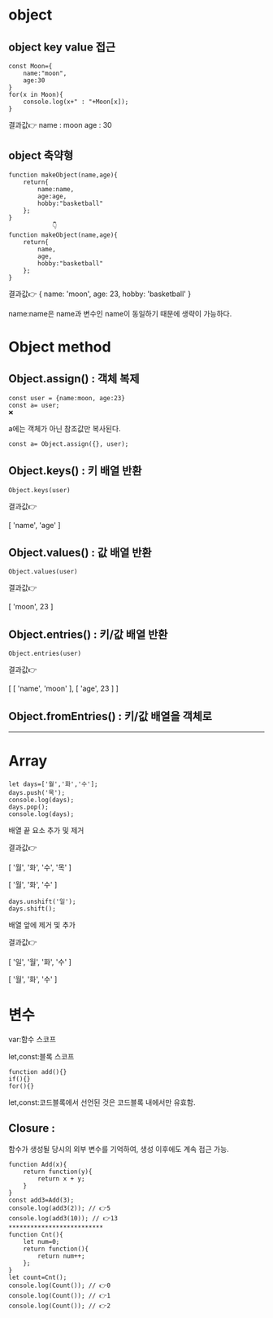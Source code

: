 # object
## object key value 접근
```
const Moon={
    name:"moon",
    age:30
}
for(x in Moon){
    console.log(x+" : "+Moon[x]);
}
```

결과값👉
name : moon
age : 30

## object 축약형
```
function makeObject(name,age){
    return{
        name:name,
        age:age,
        hobby:"basketball"
    };
}  
            👇
function makeObject(name,age){
    return{
        name,
        age,
        hobby:"basketball"
    };
}
```
결과값👉
{ name: 'moon', age: 23, hobby: 'basketball' }

name:name은 name과 변수인 name이 동일하기 때문에 생략이 가능하다.

# Object method
## Object.assign() : 객체 복제
```
const user = {name:moon, age:23}
const a= user;
❌
```
a에는 객체가 아닌 참조값만 복사된다.
```
const a= Object.assign({}, user);
```
## Object.keys() : 키 배열 반환
```
Object.keys(user)
```
결과값👉

[ 'name', 'age' ]

## Object.values() : 값 배열 반환
```
Object.values(user)
```
결과값👉

[ 'moon', 23 ]

## Object.entries() : 키/값 배열 반환
```
Object.entries(user)
```
결과값👉

[ [ 'name', 'moon' ], [ 'age', 23 ] ]

## Object.fromEntries() : 키/값 배열을 객체로

<hr/>

# Array
```
let days=['월','화','수'];
days.push('목');
console.log(days);
days.pop();
console.log(days);
```
배열 끝 요소 추가 및 제거

결과값👉

[ '월', '화', '수', '목' ]

[ '월', '화', '수' ]


```
days.unshift('일');
days.shift();
```
배열 앞에 제거 및 추가

결과값👉

[ '일', '월', '화', '수' ]

[ '월', '화', '수' ]

# 변수
var:함수 스코프

let,const:블록 스코프
```
function add(){}
if(){}
for(){}
```
let,const:코드블록에서 선언된 것은 코드블록 내에서만 유효함.

## Closure : 
함수가 생성될 당시의 외부 변수를 기억하여, 생성 이후에도 계속 접근 가능.
```
function Add(x){
    return function(y){
        return x + y;
    }
}
const add3=Add(3);
console.log(add3(2)); // 👉5
console.log(add3(10)); // 👉13
**************************
function Cnt(){
    let num=0;
    return function(){
        return num++;
    };
}
let count=Cnt();
console.log(Count()); // 👉0
console.log(Count()); // 👉1
console.log(Count()); // 👉2
```

